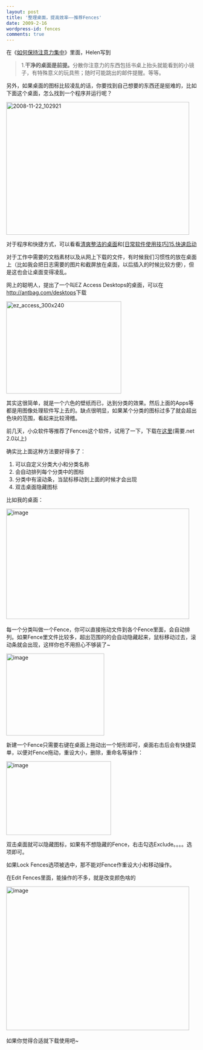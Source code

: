 ```yaml
---
layout: post
title: '整理桌面，提高效率——推荐Fences'
date: 2009-2-16
wordpress-id: fences
comments: true
---
```

<p>在《<a href="http://www.productivelife.cn/concentration.html">如何保持注意力集中</a>》里面，Helen写到</p>
<blockquote><p>1.<strong>干净的桌面是前提。</strong>分散你注意力的东西包括书桌上抬头就能看到的小镜子，有特殊意义的玩具熊；随时可能跳出的邮件提醒。等等。</p>
</blockquote>
<p>另外，如果桌面的图标比较凌乱的话，你要找到自己想要的东西还是挺难的，比如下面这个桌面，怎么找到一个程序并运行呢？</p>
<p><a href="http://laoyang.yo2.cn/wp-content/uploads/300/30018/2009/02/20081122-1029211.png"><img title="2008-11-22_102921" style="border-top-width: 0px; display: inline; border-left-width: 0px; border-bottom-width: 0px; border-right-width: 0px" height="351" alt="2008-11-22_102921" src="http://laoyang.yo2.cn/wp-content/uploads/300/30018/2009/02/20081122-102921-thumb1.png" width="484" border="0" /></a> </p>
<p>对于程序和快捷方式，可以看看<a href="http://paliyuhui.spaces.live.com/Blog/cns!FF9896078AA722DE!881.entry" target="_blank">清爽整洁的桌面</a>和<a title="http://laoyang.yo2.cn/articles/%e6%97%a5%e5%b8%b8%e8%bd%af%e4%bb%b6%e4%bd%bf%e7%94%a8%e6%8a%80%e5%b7%a715%e5%bf%ab%e9%80%9f%e5%90%af%e5%8a%a8.html" href="http://laoyang.yo2.cn/articles/%e6%97%a5%e5%b8%b8%e8%bd%af%e4%bb%b6%e4%bd%bf%e7%94%a8%e6%8a%80%e5%b7%a715%e5%bf%ab%e9%80%9f%e5%90%af%e5%8a%a8.html">[日常软件使用技巧]15.快速启动</a></p>
<p>对于工作中需要的文档素材以及从网上下载的文件，有时候我们习惯性的放在桌面上（比如我会把日志需要的图片和截屏放在桌面，以后插入的时候比较方便），但是这也会让桌面变得凌乱。</p>
<p>网上的聪明人，提出了一个叫EZ Access Desktops的桌面，可以在<a title="http://antbag.com/desktops" href="http://antbag.com/desktops">http://antbag.com/desktops</a>下载</p>
<p><a href="http://laoyang.yo2.cn/wp-content/uploads/300/30018/2009/02/ez-access-300x2401.jpg"><img title="ez_access_300x240" style="border-top-width: 0px; display: inline; border-left-width: 0px; border-bottom-width: 0px; border-right-width: 0px" height="244" alt="ez_access_300x240" src="http://laoyang.yo2.cn/wp-content/uploads/300/30018/2009/02/ez-access-300x240-thumb1.jpg" width="304" border="0" /></a> </p>
<p>其实这很简单，就是一个六色的壁纸而已，达到分类的效果。然后上面的Apps等都是用图像处理软件写上去的。缺点很明显，如果某个分类的图标过多了就会超出色块的范围，看起来比较滑稽。</p>
<p>前几天，小众软件等推荐了Fences这个软件，试用了一下，下载在<a href="http://www.stardock.com/products/fences/downloads.asp">这里</a>(需要.net 2.0以上)</p>
<p>确实比上面这种方法要好得多了：</p>
<ol>
<li>可以自定义分类大小和分类名称 </li>
<li>会自动排列每个分类中的图标 </li>
<li>分类中有滚动条，当鼠标移动到上面的时候才会出现 </li>
<li>双击桌面隐藏图标 </li>
</ol>
<p>比如我的桌面：</p>
<p><a href="http://laoyang.yo2.cn/wp-content/uploads/300/30018/2009/02/image1.png"><img title="image" style="border-top-width: 0px; display: inline; border-left-width: 0px; border-bottom-width: 0px; border-right-width: 0px" height="292" alt="image" src="http://laoyang.yo2.cn/wp-content/uploads/300/30018/2009/02/image-thumb.png" width="484" border="0" /></a> </p>
<p>每一个分类叫做一个Fence，你可以直接拖动文件到各个Fence里面，会自动排列。如果Fence里文件比较多，超出范围的的会自动隐藏起来，鼠标移动过去，滚动条就会出现，这样你也不用担心不够装了~</p>
<p><a href="http://laoyang.yo2.cn/wp-content/uploads/300/30018/2009/02/image2.png"><img title="image" style="border-top-width: 0px; display: inline; border-left-width: 0px; border-bottom-width: 0px; border-right-width: 0px" height="217" alt="image" src="http://laoyang.yo2.cn/wp-content/uploads/300/30018/2009/02/image-thumb1.png" width="259" border="0" /></a> </p>
<p>新建一个Fence只需要右键在桌面上拖动出一个矩形即可，桌面右击后会有快捷菜单，以便对Fence拖动，重设大小，删除，重命名等操作：</p>
<p><a href="http://laoyang.yo2.cn/wp-content/uploads/300/30018/2009/02/image3.png"><img title="image" style="border-top-width: 0px; display: inline; border-left-width: 0px; border-bottom-width: 0px; border-right-width: 0px" height="195" alt="image" src="http://laoyang.yo2.cn/wp-content/uploads/300/30018/2009/02/image-thumb2.png" width="277" border="0" /></a> </p>
<p>双击桌面就可以隐藏图标，如果有不想隐藏的Fence，右击勾选Exclude。。。。选项即可。</p>
<p>如果Lock Fences选项被选中，那不能对Fence作重设大小和移动操作。</p>
<p>在Edit Fences里面，能操作的不多，就是改变颜色啥的</p>
<p><a href="http://laoyang.yo2.cn/wp-content/uploads/300/30018/2009/02/image4.png"><img title="image" style="border-top-width: 0px; display: inline; border-left-width: 0px; border-bottom-width: 0px; border-right-width: 0px" height="380" alt="image" src="http://laoyang.yo2.cn/wp-content/uploads/300/30018/2009/02/image-thumb3.png" width="484" border="0" /></a> </p>
<p>如果你觉得合适就下载使用吧~</p>
